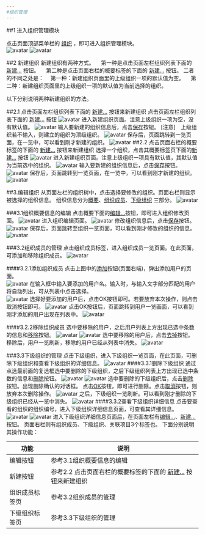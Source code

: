 ```yaml
---
#组织管理
---
```


##1 进入组织管理模块

点击页面顶部菜单栏的 <u>组织</u> ，即可进入组织管理模块。  
![avatar](../images/userGuide/organization/organizationMenu-cn.jpg)
![avatar](../images/userGuide/organization/organizationList-cn.jpg)

##2 新建组织
新建组织有两种方式。
&emsp;第一种是点击页面左栏组织列表下面的 <u>新建...</u> 按钮。
&emsp;第二种是点击页面右栏的概要标签的下面的 <u>新建...</u> 按钮。
二者的不同之处是：
&emsp;第一种：新建组织页面里的上级组织一项的默认值为空。
&emsp;第二种：新建组织页面里的上级组织一项的默认值为当前选择的组织。

以下分别说明两种新建组织的方法。

##2.1 点击页面左栏组织列表下面的 <u>新建...</u> 按钮来新建组织
点击页面左栏组织列表下面的 <u>新建...</u> 按钮
![avatar](../images/userGuide/organization/addOrganizationBtnLeft-cn.jpg)
进入新建组织页面。注意上级组织一项为空，没有默认值。
![avatar](../images/userGuide/organization/newOrganizationInitNoSup-cn.jpg)
输入要新建的组织信息后，点击<u>保存</u>按钮。
[注意]&emsp;上级组织若不输入，则建立的组织为顶级组织。
![avatar](../images/userGuide/organization/newOrganization-cn.jpg)
保存后，页面跳转到一览页面，在一览中，可以看到刚才新建的组织。
![avatar](../images/userGuide/organization/newOrganizationSaved-cn.jpg)
##2.2 点击页面右栏的概要标签的下面的 <u>新建...</u> 按钮来新建组织
选择一个组织，点击其概要标签页下面的<u>新建...</u> 按钮
![avatar](../images/userGuide/organization/addOrganizationBtnRight-cn.jpg)
进入新建组织页面。注意上级组织一项具有默认值，其默认值为当前选中的组织。
![avatar](../images/userGuide/organization/newOrganizationInitHaveSup-cn.jpg)
输入要新建的组织信息后，点击<u>保存</u>按钮。
![avatar](../images/userGuide/organization/newOrganizationHaveSup-cn.jpg)
保存后，页面跳转到一览页面，在一览中，可以看到刚才新建的组织。
![avatar](../images/userGuide/organization/newOrganizationSavedHaveSup-cn.jpg)

##3.编辑组织
从页面左栏的组织树中，点击选择要修改的组织。页面右栏则显示被选择的组织信息。
组织信息分为<u>概要</u>、<u>组织成员</u>、<u>下级组织</u> 三部分。
![avatar](../images/userGuide/organization/selectOrganization-cn.jpg)

###3.1组织概要信息的编辑
点击概要下面的<u>编辑...</u>按钮，即可进入组织修改页面。
![avatar](../images/userGuide/organization/editOrganizationBtn-cn.jpg)
进入组织编辑页面。
![avatar](../images/userGuide/organization/editOrganizationInit-cn.jpg)
修改组织信息后，点击<u>保存</u>按钮。
![avatar](../images/userGuide/organization/editOrganization-cn.jpg)
保存后，页面跳转至组织一览页面，可以看到刚才修改的组织的信息。
![avatar](../images/userGuide/organization/editOrganizationSaved-cn.jpg)

###3.2组织成员的管理
点击组织成员标签，进入组织成员一览页面。在此页面，可添加和移除组织成员。
![avatar](../images/userGuide/organization/userList-cn.jpg)

####3.2.1添加组织成员
点击上图中的<u>添加</u>按钮(页面右端)，弹出添加用户的页面。  
![avatar](../images/userGuide/organization/addUserDlg-cn.jpg)
在输入框中输入要添加的用户名。输入时，与输入文字部分匹配的用户将自动列出，可从列表中点击选择。  
![avatar](../images/userGuide/organization/addUserDlgSel-cn.jpg)
选择好要添加的用户后，点击OK按钮即可。若要放弃本次操作，则点击取消按钮即可。
![avatar](../images/userGuide/organization/addUserDlgSelected-cn.jpg)
点击OK按钮后，页面跳转到用户一览画面，可以看到刚才添加的用户出现在列表中。
![avatar](../images/userGuide/organization/addUserSaved-cn.jpg)

####3.2.2移除组织成员
选中要移除的用户，之后用户列表上方出现已选中条数的信息和<u>移除</u>按钮。
![avatar](../images/userGuide/organization/delUserChk-cn.jpg)
![avatar](../images/userGuide/organization/delUserChked-cn.jpg)
选中要移除的用户后，点击<u>去掉</u>按钮。移除后，用户一览刷新，移除的用户已经从列表中消失。
![avatar](../images/userGuide/organization/deletedUser-cn.jpg)

###3.3下级组织的管理
点击下级组织，进入下级组织一览页面，在此页面，可删除下级组织和查看下级组织的详细信息。
![avatar](../images/userGuide/organization/childOrganizationList-cn.jpg)
####3.3.1删除下级组织
通过点选最前面的复选框选中要删除的下级组织，之后下级组织列表上方出现已选中条数的信息和<u>删除</u>按钮。
![avatar](../images/userGuide/organization/delOrganizationChk-cn.jpg)
![avatar](../images/userGuide/organization/delOrganizationChked-cn.jpg)
选中要删除的下级组织后，点击<u>删除</u>按钮。出现删除确认的对话框。
点击<u>OK</u>按钮，即可进行删除。点击<u>取消</u>按钮，则放弃本次删除操作。
![avatar](../images/userGuide/organization/delOrganizationConfirm-cn.jpg)
之后，下级组织一览刷新。可以看到刚才删除的下级组织已经从一览中消失。
![avatar](../images/userGuide/organization/deledOrganization-cn.jpg)
####3.3.2查看下级组织详细信息
点击要查看的组织的组织编号，进入下级组织详细信息页面，可查看其详细信息。
![avatar](../images/userGuide/organization/childOrganizationLink-cn.jpg)
![avatar](../images/userGuide/organization/childOrganizationDetail-cn.jpg)
进入下级组织详细信息页面后，在页面左栏有<u>编辑...</u>、<u>新建...</u>按钮。
页面右栏则有组织成员、下级组织、关联项目3个标签也。
下面分别说明其操作功能：

|功能|说明|
|  ----  | ----  |
|编辑按钮|参考3.1组织概要信息的编辑|
|新建按钮|参考2.2 点击页面右栏的概要标签的下面的 <u>新建...</u> 按钮来新建组织|
|组织成员标签页|参考3.2组织成员的管理|
|下级组织标签页|参考3.3下级组织的管理|